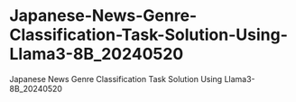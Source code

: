# Japanese-News-Genre-Classification-Task-Solution-Using-Llama3-8B_20240520
Japanese News Genre Classification Task Solution Using Llama3-8B_20240520
